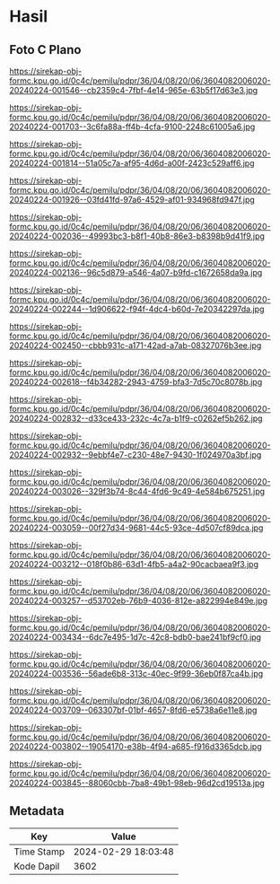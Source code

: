 # Hasil

## Foto C Plano

https://sirekap-obj-formc.kpu.go.id/0c4c/pemilu/pdpr/36/04/08/20/06/3604082006020-20240224-001546--cb2359c4-7fbf-4e14-965e-63b5f17d63e3.jpg

https://sirekap-obj-formc.kpu.go.id/0c4c/pemilu/pdpr/36/04/08/20/06/3604082006020-20240224-001703--3c6fa88a-ff4b-4cfa-9100-2248c61005a6.jpg

https://sirekap-obj-formc.kpu.go.id/0c4c/pemilu/pdpr/36/04/08/20/06/3604082006020-20240224-001814--51a05c7a-af95-4d6d-a00f-2423c529aff6.jpg

https://sirekap-obj-formc.kpu.go.id/0c4c/pemilu/pdpr/36/04/08/20/06/3604082006020-20240224-001926--03fd41fd-97a6-4529-af01-934968fd947f.jpg

https://sirekap-obj-formc.kpu.go.id/0c4c/pemilu/pdpr/36/04/08/20/06/3604082006020-20240224-002036--49993bc3-b8f1-40b8-86e3-b8398b9d41f9.jpg

https://sirekap-obj-formc.kpu.go.id/0c4c/pemilu/pdpr/36/04/08/20/06/3604082006020-20240224-002136--96c5d879-a546-4a07-b9fd-c1672658da9a.jpg

https://sirekap-obj-formc.kpu.go.id/0c4c/pemilu/pdpr/36/04/08/20/06/3604082006020-20240224-002244--1d906622-f94f-4dc4-b60d-7e20342297da.jpg

https://sirekap-obj-formc.kpu.go.id/0c4c/pemilu/pdpr/36/04/08/20/06/3604082006020-20240224-002450--cbbb931c-a171-42ad-a7ab-08327076b3ee.jpg

https://sirekap-obj-formc.kpu.go.id/0c4c/pemilu/pdpr/36/04/08/20/06/3604082006020-20240224-002618--f4b34282-2943-4759-bfa3-7d5c70c8078b.jpg

https://sirekap-obj-formc.kpu.go.id/0c4c/pemilu/pdpr/36/04/08/20/06/3604082006020-20240224-002832--d33ce433-232c-4c7a-b1f9-c0262ef5b262.jpg

https://sirekap-obj-formc.kpu.go.id/0c4c/pemilu/pdpr/36/04/08/20/06/3604082006020-20240224-002932--9ebbf4e7-c230-48e7-9430-1f024970a3bf.jpg

https://sirekap-obj-formc.kpu.go.id/0c4c/pemilu/pdpr/36/04/08/20/06/3604082006020-20240224-003026--329f3b74-8c44-4fd6-9c49-4e584b675251.jpg

https://sirekap-obj-formc.kpu.go.id/0c4c/pemilu/pdpr/36/04/08/20/06/3604082006020-20240224-003059--00f27d34-9681-44c5-93ce-4d507cf89dca.jpg

https://sirekap-obj-formc.kpu.go.id/0c4c/pemilu/pdpr/36/04/08/20/06/3604082006020-20240224-003212--018f0b86-63d1-4fb5-a4a2-90cacbaea9f3.jpg

https://sirekap-obj-formc.kpu.go.id/0c4c/pemilu/pdpr/36/04/08/20/06/3604082006020-20240224-003257--d53702eb-76b9-4036-812e-a822994e849e.jpg

https://sirekap-obj-formc.kpu.go.id/0c4c/pemilu/pdpr/36/04/08/20/06/3604082006020-20240224-003434--6dc7e495-1d7c-42c8-bdb0-bae241bf9cf0.jpg

https://sirekap-obj-formc.kpu.go.id/0c4c/pemilu/pdpr/36/04/08/20/06/3604082006020-20240224-003536--56ade6b8-313c-40ec-9f99-36eb0f87ca4b.jpg

https://sirekap-obj-formc.kpu.go.id/0c4c/pemilu/pdpr/36/04/08/20/06/3604082006020-20240224-003709--063307bf-01bf-4657-8fd6-e5738a6e11e8.jpg

https://sirekap-obj-formc.kpu.go.id/0c4c/pemilu/pdpr/36/04/08/20/06/3604082006020-20240224-003802--19054170-e38b-4f94-a685-f916d3365dcb.jpg

https://sirekap-obj-formc.kpu.go.id/0c4c/pemilu/pdpr/36/04/08/20/06/3604082006020-20240224-003845--88060cbb-7ba8-49b1-98eb-96d2cd19513a.jpg


## Metadata

| Key        | Value               |
| ---------- | ------------------- |
| Time Stamp | 2024-02-29 18:03:48 |
| Kode Dapil | 3602                |



